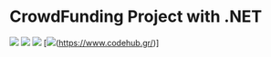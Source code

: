 CrowdFunding Project with .NET 
=======================
[![](https://img.shields.io/badge/C%23-coding-green)](https://docs.microsoft.com/en-us/visualstudio/ide/quickstart-aspnet-core?view=vs-2019)
![](https://img.shields.io/github/forks/mich-ch/CrowdFunding-Project-by-Code.Hub)
![](https://img.shields.io/github/license/mich-ch/CrowdFunding-Project-by-Code.Hub)
[![](https://img.shields.io/badge/code.hub-.NET-red)(https://www.codehub.gr/)]


